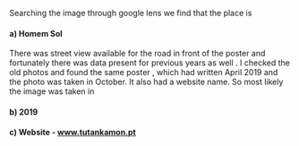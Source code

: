 Searching the image through google lens we find that the place is 
#### a) Homem Sol  ####
There was street view available for the road in front of the poster and fortunately there was data present for previous years as well . I checked the old photos and found the same poster , which had written April 2019 and the photo was taken in October. It also had a website name. So most likely the image was taken in 
#### b) 2019 ####
#### c) Website - www.tutankamon.pt ####

